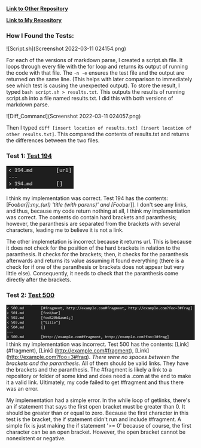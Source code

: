 [**Link to Other Repository**](https://github.com/ucsd-cse15l-w22/markdown-parse)

[**Link to My Repository**](https://github.com/NickHo2048/Lab-Reports/tree/main/Lab-4/markdownme)
### How I Found the Tests:
![Script.sh](Screenshot 2022-03-11 024154.png) 

For each of the versions of markdown parse, I created a script.sh file. It loops through every file with the for loop and returns its output of running the code with that file. The `-n -e` ensures the test file and the output are returned on the same line. (This helps with later comparison to immediately see which test is causing the unexpected output). To store the result, I typed `bash script.sh > results.txt`. This outputs the results of running script.sh into a file named results.txt. I did this with both versions of markdown parse.

![Diff_Command](Screenshot 2022-03-11 024057.png)

Then I typed `diff [insert location of results.txt] [insert location of other results.txt]`. This compared the contents of results.txt and returns the differences between the two files. 

### Test 1: [Test 194](https://github.com/ucsd-cse15l-w22/markdown-parse/blob/main/test-files/194.md)

![Output_Diff](194.png)

I think my implementation was correct. Test 194 has the contents: [Foo*bar\]]:my_(url) 'title (with parens)' and [Foo*bar\]]. I don't see any links, and thus, because my code return nothing at all, I think my implementation was correct. The contents do contain hard brackets and paranthesis; however, the paranthesis are separated from the brackets with several characters, leading me to believe it is not a link. 

The other implemetation is incorrect because it returns url. This is because it does not check for the position of the hard brackets in relation to the paranthesis. It checks for the brackets; then, it checks for the paranthesis afterwards and returns its value assuming it found everything (there is a check for if one of the paranthesis or brackets does not appear but very little else). Consequently, it needs to check that the paranthesis come directly after the brackets. 

### Test 2: [Test 500](https://github.com/ucsd-cse15l-w22/markdown-parse/blob/main/test-files/500.md)

![Output_Diff](500.png)
I think my implementation was incorrect. Test 500 has the contents: [Link] (#fragment), [Link] (http://example.com#fragment), [Link] (http://example.com?foo=3#frag). *There were no spaces between the brackets and the paranthesis.* All of them should be valid links. They have the brackets and the paranthesis. The #fragment is likely a link to a repository or folder of some kind and does need a .com at the end to make it a valid link. Ultimately, my code failed to get #fragment and thus there was an error. 

My implementation had a simple error. In the while loop of getlinks, there's an if statement that says the first open bracket must be greater than 0. It should be greater than or equal to zero. Because the first character in this test is the bracket, the if statement didn't run and include #fragment. A simple fix is just making the if statement '>= 0' because of course, the first character can be an open bracket. However, the open bracket cannot be nonexistent or negative. 